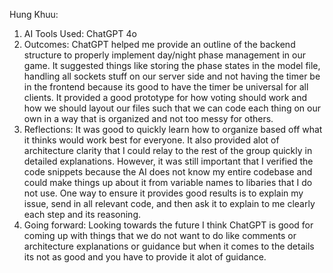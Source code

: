 Hung Khuu:
1. AI Tools Used: ChatGPT 4o
2. Outcomes: ChatGPT helped me provide an outline of the backend structure to properly implement day/night phase management in our game. It suggested things like storing the phase states in the model file, handling all sockets stuff on our server side and not having the timer be in the frontend because its good to have the timer be universal for all clients. It provided a good prototype for how voting should work and how we should layout our files such that we can code each thing on our own in a way that is organized and not too messy for others.
3. Reflections: It was good to quickly learn how to organize based off what it thinks would work best for everyone. It also provided alot of architecture clarity that I could relay to the rest of the group quickly in detailed explanations. However, it was still important that I verified the code snippets because the AI does not know my entire codebase and could make things up about it from variable names to libaries that I do not use. One way to ensure it provides good results is to explain my issue, send in all relevant code, and then ask it to explain to me clearly each step and its reasoning.
4. Going forward: Looking towards the future I think ChatGPT is good for coming up with things that we do not want to do like comments or architecture explanations or guidance but when it comes to the details its not as good and you have to provide it alot of guidance.